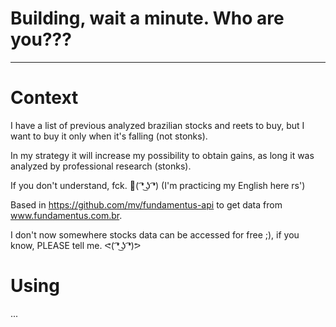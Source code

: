 # Building, wait a minute. Who are you???

-------

# Context

I have a list of previous analyzed brazilian stocks and reets to buy, but I want to buy it only when it's falling (not stonks).

In my strategy it will increase my possibility to obtain gains, as long it was analyzed by professional research (stonks).

If you don't understand, fck. 🖕( ͡❛ ͜ʖ ͡❛) (I'm practicing my English here rs')

Based in https://github.com/mv/fundamentus-api to get data from www.fundamentus.com.br. 

I don't now somewhere stocks data can be accessed for free ;), if you know, PLEASE tell me. ᕙ( ͡❛ ͜ʖ ͡❛)ᕗ

# Using
...
